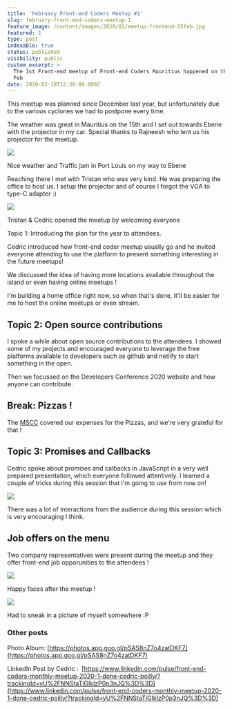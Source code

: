 ```yaml
---
title: 'February Front-end Coders Meetup #1'
slug: february-front-end-coders-meetup-1
feature_image: /content/images/2020/02/meetup-frontend-15feb.jpg
featured: 1
type: post
indexable: true
status: published
visibility: public
custom_excerpt: >-
  The 1st Front-end meetup of Front-end Coders Mauritius happened on the 15th of
  Feb
date: 2020-02-18T12:38:09.000Z
---
```


This meetup was planned since December last year, but unfortunately due to the various cyclones we had to postpone every time.

The weather was great in Mauritius on the 15th and I set out towards Ebene with the projector in my car. Special thanks to Rajneesh who lent us his projector for the meetup.

![](/content/images/2020/02/photo_2020-02-18-16.55.48.jpg)

Nice weather and Traffic jam in Port Louis on my way to Ebene

Reaching there I met with Tristan who was very kind. He was preparing the office to host us. I setup the projector and of course I forgot the VGA to type-C adapter :)

![](/content/images/2020/02/photo_2020-02-18-16.55.51.jpg)

Tristan & Cedric opened the meetup by welcoming everyone

Topic 1: Introducing the plan for the year to attendees.

Cedric introduced how front-end coder meetup usually go and he invited everyone attending to use the platform to present something interesting in the future meetups!

We discussed the idea of having more locations available throughout the island or even having online meetups !

I'm building a home office right now, so when that's done, it'll be easier for me to host the online meetups or even stream.

## Topic 2: Open source contributions

I spoke a while about open source contributions to the attendees. I showed some of my projects and encouraged everyone to leverage the free platforms available to developers such as github and netlify to start something in the open.

Then we focussed on the Developers Conference 2020 website and how anyone can contribute.

## Break: Pizzas !

The [MSCC](https://twitter.com/MSCraftsman) covered our expenses for the Pizzas, and we're very grateful for that !

## Topic 3: Promises and Callbacks

Cedric spoke about promises and calbacks in JavaScript in a very well prepared presentation, which everyone followed attentively. I learned a couple of tricks during this session that i'm going to use from now on!

![](/content/images/2020/02/photo_2020-02-18-16.55.56.jpg)

There was a lot of interactions from the audience during this session which is very encouraging I think.

## Job offers on the menu

Two company representatives were present during the meetup and they offer front-end job opporunities to the attendees !

![](/content/images/2020/02/photo_2020-02-18-16.56.00.jpg)

Happy faces after the meetup !

![](/content/images/2020/02/photo_2020-02-18-16.56.05.jpg)

Had to sneak in a picture of myself somewhere :P 

### Other posts

Photo Album: [https://photos.app.goo.gl/pSAS8nZ7o4zatDKF7](https://photos.app.goo.gl/pSAS8nZ7o4zatDKF7)

LinkedIn Post by Cedric :  [https://www.linkedin.com/pulse/front-end-coders-monthly-meetup-2020-1-done-cedric-poilly/?trackingId=yU%2FNNStaTiGIklzP0p3nJQ%3D%3D](https://www.linkedin.com/pulse/front-end-coders-monthly-meetup-2020-1-done-cedric-poilly/?trackingId=yU%2FNNStaTiGIklzP0p3nJQ%3D%3D)